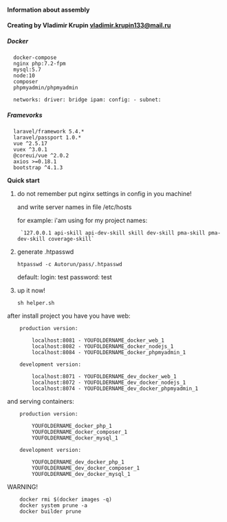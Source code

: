 #### **Information about assembly**

#### **Creating by Vladimir Krupin vladimir.krupin133@mail.ru**

##### **Docker**

      docker-compose 
      nginx php:7.2-fpm 
      mysql:5.7 
      node:10 
      composer 
      phpmyadmin/phpmyadmin
      
      networks: driver: bridge ipam: config: - subnet:
      
##### **Framevorks**

      laravel/framework 5.4.*
      laravel/passport 1.0.*
      vue ^2.5.17
      vuex ^3.0.1
      @coreui/vue ^2.0.2
      axios >=0.18.1
      bootstrap ^4.1.3

**Quick start**

1. do not remember put nginx settings in config in you machine!

    and write server names in file /etc/hosts

    for example: i'am using for my project names:
    
        `127.0.0.1 api-skill api-dev-skill skill dev-skill pma-skill pma-dev-skill coverage-skill`
        
2. generate .htpasswd
   
   `htpasswd -c Autorun/pass/.htpasswd`
   
   default:
       login:    test
       password: test
       
3. up it now!

    `sh helper.sh`

after install project you have you have web:
        
        production version:
        
            localhost:8081 - YOUFOLDERNAME_docker_web_1
            localhost:8082 - YOUFOLDERNAME_docker_nodejs_1
            localhost:8084 - YOUFOLDERNAME_docker_phpmyadmin_1
        
        development version:
        
            localhost:8071 - YOUFOLDERNAME_dev_docker_web_1
            localhost:8072 - YOUFOLDERNAME_dev_docker_nodejs_1
            localhost:8074 - YOUFOLDERNAME_dev_docker_phpmyadmin_1
        
        
and serving containers:
    
        production version:
        
            YOUFOLDERNAME_docker_php_1
            YOUFOLDERNAME_docker_composer_1
            YOUFOLDERNAME_docker_mysql_1
        
        development version:
        
            YOUFOLDERNAME_dev_docker_php_1
            YOUFOLDERNAME_dev_docker_composer_1
            YOUFOLDERNAME_dev_docker_mysql_1
    


WARNING!

        docker rmi $(docker images -q)
        docker system prune -a
        docker builder prune